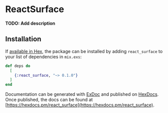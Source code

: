 # ReactSurface

**TODO: Add description**

## Installation

If [available in Hex](https://hex.pm/docs/publish), the package can be installed
by adding `react_surface` to your list of dependencies in `mix.exs`:

```elixir
def deps do
  [
    {:react_surface, "~> 0.1.0"}
  ]
end
```

Documentation can be generated with [ExDoc](https://github.com/elixir-lang/ex_doc)
and published on [HexDocs](https://hexdocs.pm). Once published, the docs can
be found at [https://hexdocs.pm/react_surface](https://hexdocs.pm/react_surface).

